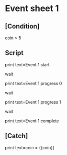 # Event sheet 1

## [Condition]

coin > 5

## Script

print
  text=Event 1 start

wait

print
  text=Event 1 progress 0

wait

print
  text=Event 1 progress 1

wait

print
  text=Event 1 complete

## [Catch]

print
  text=coin = {{coin}}